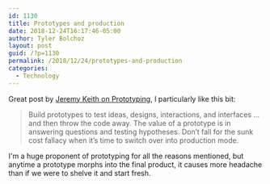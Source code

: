 ```yaml
---
id: 1130
title: Prototypes and production
date: 2018-12-24T16:17:46-05:00
author: Tyler Bolchoz
layout: post
guid: /?p=1130
permalink: /2018/12/24/prototypes-and-production
categories:
  - Technology
---
```


Great post by [Jeremy Keith on Prototyping](https://adactio.com/journal/14562), I particularly like this bit:

> Build prototypes to test ideas, designs, interactions, and interfaces …and then throw the code away. The value of a prototype is in answering questions and testing hypotheses. Don’t fall for the sunk cost fallacy when it’s time to switch over into production mode.

I'm a huge proponent of prototyping for all the reasons mentioned, but anytime a prototype morphs into the final product, it causes more headache than if we were to shelve it and start fresh.
